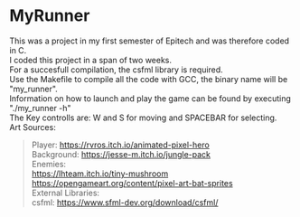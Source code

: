 # MyRunner
This was a project in my first semester of Epitech and was therefore coded in C.<br/>
I coded this project in a span of two weeks.<br/>
For a succesfull compilation, the csfml library is required.<br/>
Use the Makefile to compile all the code with GCC, the binary name will be "my_runner".<br/>
Information on how to launch and play the game can be found by executing "./my_runner -h"<br/>
The Key controlls are: W and S for moving and SPACEBAR for selecting.<br/>
Art Sources:<br/>
>Player: https://rvros.itch.io/animated-pixel-hero<br/>
>Background: https://jesse-m.itch.io/jungle-pack<br/>
>Enemies:<br>
https://lhteam.itch.io/tiny-mushroom<br/>
https://opengameart.org/content/pixel-art-bat-sprites<br/>
External Libraries:<br/>
> csfml: https://www.sfml-dev.org/download/csfml/

